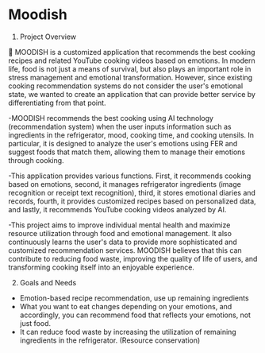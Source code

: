 # Moodish

1. Project Overview

	MOODISH is a customized application that recommends the best cooking recipes and related YouTube cooking videos based on emotions. In modern life, food is not just a means of survival, but also plays an important role in stress management and emotional transformation. However, since existing cooking recommendation systems do not consider the user's emotional state, we wanted to create an application that can provide better service by differentiating from that point.

-MOODISH recommends the best cooking using AI technology (recommendation system) when the user inputs information such as ingredients in the refrigerator, mood, cooking time, and cooking utensils. In particular, it is designed to analyze the user's emotions using FER and suggest foods that match them, allowing them to manage their emotions through cooking.

-This application provides various functions. First, it recommends cooking based on emotions, second, it manages refrigerator ingredients (image recognition or receipt text recognition), third, it stores emotional diaries and records, fourth, it provides customized recipes based on personalized data, and lastly, it recommends YouTube cooking videos analyzed by AI.

-This project aims to improve individual mental health and maximize resource utilization through food and emotional management. It also continuously learns the user's data to provide more sophisticated and customized recommendation services. MOODISH believes that this can contribute to reducing food waste, improving the quality of life of users, and transforming cooking itself into an enjoyable experience.

2. Goals and Needs

- Emotion-based recipe recommendation, use up remaining ingredients
- What you want to eat changes depending on your emotions, and accordingly, you can recommend food that reflects your emotions, not just food.
- It can reduce food waste by increasing the utilization of remaining ingredients in the refrigerator. (Resource conservation)
